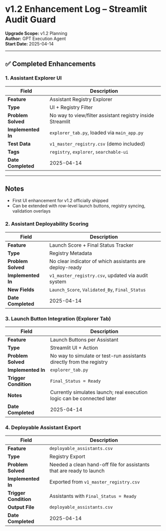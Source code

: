 
# v1.2 Enhancement Log – Streamlit Audit Guard

**Upgrade Scope:** v1.2 Planning  
**Author:** GPT Execution Agent  
**Start Date:** 2025-04-14

---

## ✅ Completed Enhancements

### 1. Assistant Explorer UI

| Field       | Description |
|-------------|-------------|
| **Feature** | Assistant Registry Explorer |
| **Type**    | UI + Registry Filter |
| **Problem Solved** | No way to view/filter assistant registry inside Streamlit |
| **Implemented In** | `explorer_tab.py`, loaded via `main_app.py` |
| **Test Data** | `v1_master_registry.csv` (demo included) |
| **Tags**    | `registry`, `explorer`, `searchable-ui` |
| **Date Completed** | 2025-04-14 |

---

## Notes

- First UI enhancement for v1.2 officially shipped
- Can be extended with row-level launch buttons, registry syncing, validation overlays


### 2. Assistant Deployability Scoring

| Field       | Description |
|-------------|-------------|
| **Feature** | Launch Score + Final Status Tracker |
| **Type**    | Registry Metadata |
| **Problem Solved** | No clear indicator of which assistants are deploy-ready |
| **Implemented In** | `v1_master_registry.csv`, updated via audit system |
| **New Fields** | `Launch_Score`, `Validated_By`, `Final_Status` |
| **Date Completed** | 2025-04-14 |

### 3. Launch Button Integration (Explorer Tab)

| Field       | Description |
|-------------|-------------|
| **Feature** | Launch Buttons per Assistant |
| **Type**    | Streamlit UI + Action |
| **Problem Solved** | No way to simulate or test-run assistants directly from the registry |
| **Implemented In** | `explorer_tab.py` |
| **Trigger Condition** | `Final_Status = Ready` |
| **Notes**    | Currently simulates launch; real execution logic can be connected later |
| **Date Completed** | 2025-04-14 |

### 4. Deployable Assistant Export

| Field       | Description |
|-------------|-------------|
| **Feature** | `deployable_assistants.csv` |
| **Type**    | Registry Export |
| **Problem Solved** | Needed a clean hand-off file for assistants that are ready to launch |
| **Implemented In** | Exported from `v1_master_registry.csv` |
| **Trigger Condition** | Assistants with `Final_Status = Ready` |
| **Output File** | `deployable_assistants.csv` |
| **Date Completed** | 2025-04-14 |

